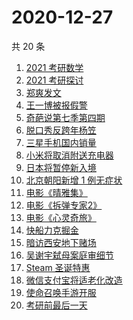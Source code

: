 # 2020-12-27

共 20 条

<!-- BEGIN ZHIHUSEARCH -->
<!-- 最后更新时间 Sun Dec 27 2020 20:10:17 GMT+0800 (CST) -->
1. [2021 考研数学](https://www.zhihu.com/search?q=考研数学)
1. [2021 考研探讨](https://www.zhihu.com/search?q=考研)
1. [郑爽发文](https://www.zhihu.com/search?q=郑爽)
1. [王一博被报假警](https://www.zhihu.com/search?q=王一博)
1. [奇葩说第七季第四期](https://www.zhihu.com/search?q=奇葩说)
1. [脱口秀反跨年杨笠](https://www.zhihu.com/search?q=杨笠)
1. [三星手机国内销量](https://www.zhihu.com/search?q=三星)
1. [小米将取消附送充电器](https://www.zhihu.com/search?q=小米取消充电器)
1. [日本将暂停新入境](https://www.zhihu.com/search?q=日本)
1. [北京朝阳新增 1 例无症状](https://www.zhihu.com/search?q=北京疫情)
1. [电影《晴雅集》](https://www.zhihu.com/search?q=晴雅集)
1. [电影《拆弹专家2》](https://www.zhihu.com/search?q=拆弹专家2)
1. [电影《心灵奇旅》](https://www.zhihu.com/search?q=心灵奇旅)
1. [快船力克掘金](https://www.zhihu.com/search?q=快船)
1. [暗访西安地下赌场](https://www.zhihu.com/search?q=西安地下赌场)
1. [吴谢宇弑母案庭审细节](https://www.zhihu.com/search?q=北大吴谢宇)
1. [Steam 圣诞特惠](https://www.zhihu.com/search?q=steam)
1. [微信支付宝将适老化改造](https://www.zhihu.com/search?q=微信支付宝适老化)
1. [使命召唤手游开服](https://www.zhihu.com/search?q=使命召唤手游)
1. [考研前最后一天](https://www.zhihu.com/search?q=考研最后一天)
<!-- END ZHIHUSEARCH -->
